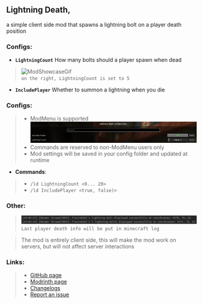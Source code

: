 ## Lightning Death,
a simple client side mod that spawns a lightning bolt on a player death position

### Configs:

- **`LightningCount`** How many bolts should a player spawn when dead
> ![ModShowcaseGif](https://raw.githubusercontent.com/Flavio6561/Gallery/refs/heads/main/Lightning.gif)  
> `on the right, LightningCount is set to 5`
- **`IncludePlayer`** Whether to summon a lightning when you die

### Configs:
> - ModMenu is supported
> ![ModMenuConfigScreen](https://raw.githubusercontent.com/Flavio6561/Gallery/refs/heads/main/ModMenuExample.png)
> - Commands are reserved to non-ModMenu users only
> - Mod settings will be saved in your config folder and updated at runtime

- **Commands**:
> - `/ld LightningCount <0... 20>`
> - `/ld IncludePlayer <true, false)>`

### Other:
> ![LogExample](https://raw.githubusercontent.com/Flavio6561/Gallery/refs/heads/main/LogExaple.png)  
> `Last player death info will be put in minecraft log`

> The mod is entirely client side, this will make the mod work on servers, but will not affect server interactions

### Links:
> - [GitHub page](https://github.com/Flavio6561/LightningDeath)  
> - [Modrinth page](https://modrinth.com/mod/lightningdeath)  
> - [Changelogs](https://github.com/Flavio6561/LightningDeath/wiki/Version-changelogs)  
> - [Report an issue](https://github.com/Flavio6561/LightningDeath/issues)